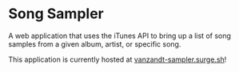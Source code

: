 <h1>Song Sampler</h1>

A web application that uses the iTunes API to bring up a list of song samples from
a given album, artist, or specific song. 

This application is currently hosted at <a href="vanzandt-sampler.surge.sh">vanzandt-sampler.surge.sh</a>!